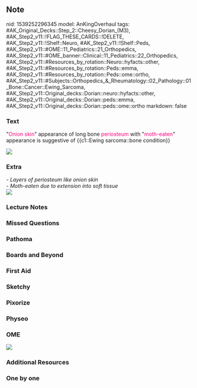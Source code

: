 ## Note
nid: 1539252296345
model: AnKingOverhaul
tags: #AK_Original_Decks::Step_2::Cheesy_Dorian_(M3), #AK_Step2_v11::!FLAG_THESE_CARDS::!DELETE, #AK_Step2_v11::!Shelf::Neuro, #AK_Step2_v11::!Shelf::Peds, #AK_Step2_v11::#OME::11_Pediatrics::21_Orthopedics, #AK_Step2_v11::#OME_banner::Clinical::11_Pediatrics::22_Orthopedics, #AK_Step2_v11::#Resources_by_rotation::Neuro::hyfacts::other, #AK_Step2_v11::#Resources_by_rotation::Peds::emma, #AK_Step2_v11::#Resources_by_rotation::Peds::ome::ortho, #AK_Step2_v11::#Subjects::Orthopedics_&_Rheumatology::02_Pathology::01_Bone::Cancer::Ewing_Sarcoma, #AK_Step2_v11::Original_decks::Dorian::neuro::hyfacts::other, #AK_Step2_v11::Original_decks::Dorian::peds::emma, #AK_Step2_v11::Original_decks::Dorian::peds::ome::ortho
markdown: false

### Text
"<font color="#FC0280">Onion skin</font>" appearance of long bone
<font color="#FC0280">periosteum</font> with "<font color=
"#FC0280">moth-eaten</font>" appearance is suggestive of
{{c1::Ewing sarcoma::bone condition}}
<div><img src="paste-7071500444106753.jpg"></div>

### Extra
<div>
  <i>- Layers of periosteum like onion skin</i>
</div>
<div>
  <i>- Moth-eaten due to extension into soft tissue</i>
</div>
<div>
  <i><img src="paste-64480344014849_1505754167063.jpg"></i>
</div>

### Lecture Notes


### Missed Questions


### Pathoma


### Boards and Beyond


### First Aid


### Sketchy


### Pixorize


### Physeo


### OME
<div class="ome-widget">
  <a href=
  "https://onlinemeded.org/spa/pediatrics/orthopedics/acquire?ref=anki">
  <img src="_OME_AnkiFlashcards_Lesson_3.png"></a>
</div>

### Additional Resources


### One by one

